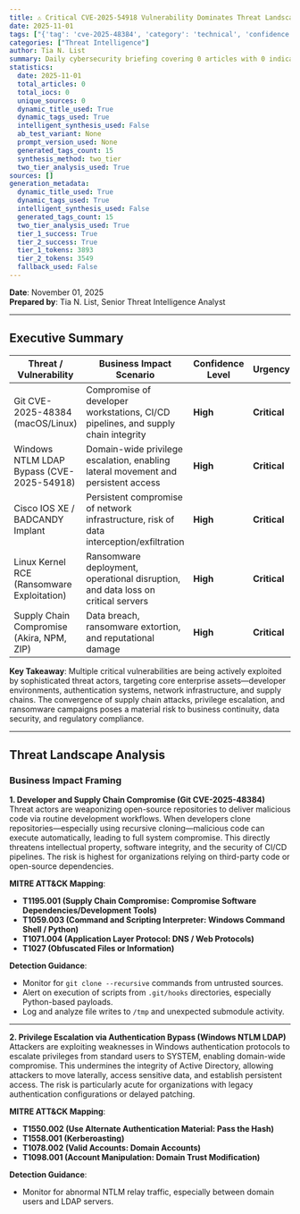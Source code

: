 ```yaml
---
title: ⚠️ Critical CVE-2025-54918 Vulnerability Dominates Threat Landscape - November 01, 2025
date: 2025-11-01
tags: ["{'tag': 'cve-2025-48384', 'category': 'technical', 'confidence': 1.0, 'count': 4, 'sources': ['pattern-matching']}", "{'tag': 'cve-2025-54918', 'category': 'technical', 'confidence': 1.0, 'count': 10, 'sources': ['pattern-matching']}", "{'tag': 'cve-2024-1086', 'category': 'technical', 'confidence': 1.0, 'count': 5, 'sources': ['pattern-matching']}", "{'tag': 'cve-2023-20198', 'category': 'technical', 'confidence': 1.0, 'count': 3, 'sources': ['pattern-matching']}", "{'tag': 'remote-code-execution', 'category': 'technical', 'confidence': 1.0, 'count': 4, 'sources': ['pattern-matching']}", "{'tag': 'phishing', 'category': 'technical', 'confidence': 1.0, 'count': 15, 'sources': ['pattern-matching']}", "{'tag': 'malware', 'category': 'technical', 'confidence': 1.0, 'count': 19, 'sources': ['pattern-matching']}", "{'tag': 'ransomware', 'category': 'technical', 'confidence': 1.0, 'count': 43, 'sources': ['pattern-matching']}", "{'tag': 'microsoft', 'category': 'vendors', 'confidence': 1.0, 'count': 48, 'sources': ['pattern-matching']}", "{'tag': 'google', 'category': 'vendors', 'confidence': 1.0, 'count': 12, 'sources': ['pattern-matching']}", "{'tag': 'apple', 'category': 'vendors', 'confidence': 1.0, 'count': 8, 'sources': ['pattern-matching']}", "{'tag': 'cisco', 'category': 'vendors', 'confidence': 1.0, 'count': 7, 'sources': ['pattern-matching']}", "{'tag': 'adobe', 'category': 'vendors', 'confidence': 1.0, 'count': 6, 'sources': ['pattern-matching']}", "{'tag': 'linux', 'category': 'vendors', 'confidence': 1.0, 'count': 17, 'sources': ['pattern-matching']}", "{'tag': 'apache', 'category': 'vendors', 'confidence': 1.0, 'count': 7, 'sources': ['pattern-matching']}"]
categories: ["Threat Intelligence"]
author: Tia N. List
summary: Daily cybersecurity briefing covering 0 articles with 0 indicators of compromise
statistics:
  date: 2025-11-01
  total_articles: 0
  total_iocs: 0
  unique_sources: 0
  dynamic_title_used: True
  dynamic_tags_used: True
  intelligent_synthesis_used: False
  ab_test_variant: None
  prompt_version_used: None
  generated_tags_count: 15
  synthesis_method: two_tier
  two_tier_analysis_used: True
sources: []
generation_metadata:
  dynamic_title_used: True
  dynamic_tags_used: True
  intelligent_synthesis_used: False
  generated_tags_count: 15
  two_tier_analysis_used: True
  tier_1_success: True
  tier_2_success: True
  tier_1_tokens: 3893
  tier_2_tokens: 3549
  fallback_used: False
---
```


**Date**: November 01, 2025  
**Prepared by**: Tia N. List, Senior Threat Intelligence Analyst

---

## Executive Summary

| Threat / Vulnerability                        | Business Impact Scenario                                                                 | Confidence Level | Urgency      |
|-----------------------------------------------|-----------------------------------------------------------------------------------------|------------------|--------------|
| Git CVE-2025-48384 (macOS/Linux)              | Compromise of developer workstations, CI/CD pipelines, and supply chain integrity        | **High**         | **Critical** |
| Windows NTLM LDAP Bypass (CVE-2025-54918)     | Domain-wide privilege escalation, enabling lateral movement and persistent access        | **High**         | **Critical** |
| Cisco IOS XE / BADCANDY Implant               | Persistent compromise of network infrastructure, risk of data interception/exfiltration  | **High**         | **Critical** |
| Linux Kernel RCE (Ransomware Exploitation)    | Ransomware deployment, operational disruption, and data loss on critical servers         | **High**         | **Critical** |
| Supply Chain Compromise (Akira, NPM, ZIP)     | Data breach, ransomware extortion, and reputational damage                               | **High**         | **Critical** |

**Key Takeaway**: Multiple critical vulnerabilities are being actively exploited by sophisticated threat actors, targeting core enterprise assets—developer environments, authentication systems, network infrastructure, and supply chains. The convergence of supply chain attacks, privilege escalation, and ransomware campaigns poses a material risk to business continuity, data security, and regulatory compliance.

---

## Threat Landscape Analysis

### Business Impact Framing

**1. Developer and Supply Chain Compromise (Git CVE-2025-48384)**  
Threat actors are weaponizing open-source repositories to deliver malicious code via routine development workflows. When developers clone repositories—especially using recursive cloning—malicious code can execute automatically, leading to full system compromise. This directly threatens intellectual property, software integrity, and the security of CI/CD pipelines. The risk is highest for organizations relying on third-party code or open-source dependencies.

**MITRE ATT&CK Mapping**:  
- **T1195.001 (Supply Chain Compromise: Compromise Software Dependencies/Development Tools)**  
- **T1059.003 (Command and Scripting Interpreter: Windows Command Shell / Python)**  
- **T1071.004 (Application Layer Protocol: DNS / Web Protocols)**  
- **T1027 (Obfuscated Files or Information)**  

**Detection Guidance**:  
- Monitor for `git clone --recursive` commands from untrusted sources.  
- Alert on execution of scripts from `.git/hooks` directories, especially Python-based payloads.  
- Log and analyze file writes to `/tmp` and unexpected submodule activity.  

---

**2. Privilege Escalation via Authentication Bypass (Windows NTLM LDAP)**  
Attackers are exploiting weaknesses in Windows authentication protocols to escalate privileges from standard users to SYSTEM, enabling domain-wide compromise. This undermines the integrity of Active Directory, allowing attackers to move laterally, access sensitive data, and establish persistent access. The risk is particularly acute for organizations with legacy authentication configurations or delayed patching.

**MITRE ATT&CK Mapping**:  
- **T1550.002 (Use Alternate Authentication Material: Pass the Hash)**  
- **T1558.001 (Kerberoasting)**  
- **T1078.002 (Valid Accounts: Domain Accounts)**  
- **T1098.001 (Account Manipulation: Domain Trust Modification)**  

**Detection Guidance**:  
- Monitor for abnormal NTLM relay traffic, especially between domain users and LDAP servers.  
